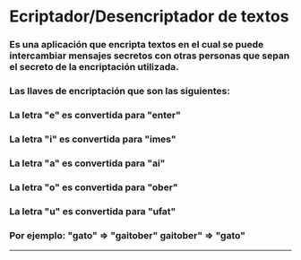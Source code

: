 <h1>Ecriptador/Desencriptador de textos</h1>
<h3>Es una aplicación que encripta textos en el cual se puede intercambiar mensajes secretos con otras personas que sepan el secreto de la encriptación utilizada.</h3>
<h3>Las llaves de encriptación que son las siguientes:</h3>
<h3>La letra "e" es convertida para "enter"</h3>
<h3>La letra "i" es convertida para "imes"</h3>
<h3>La letra "a" es convertida para "ai"</h3>
<h3>La letra "o" es convertida para "ober"</h3>
<h3>La letra "u" es convertida para "ufat"</h3>
<h3>Por ejemplo:
"gato" => "gaitober"
gaitober" => "gato"</h3>
<hr />
